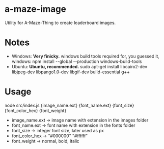 # a-maze-image

Utility for A-Maze-Thing to create leaderboard images.

# Notes
- Windows: **Very finicky.** windows build tools required for, you guessed it, windows: npm install --global --production windows-build-tools
- Ubuntu: **Ubuntu, recommended.** sudo apt-get install libcairo2-dev libjpeg-dev libpango1.0-dev libgif-dev build-essential g++

# Usage
node src/index.js {image_name.ext} {font_name.ext} {font_size} {font_color_hex} {font_weight}

- image_name.ext -> image name with extension in the images folder
- font_name.ext -> font name with extension in the fonts folder
- font_size -> integer font size, later used as px
- font_color_hex -> "#000000" "#ffffff"
- font_weight -> normal, bold, italic

